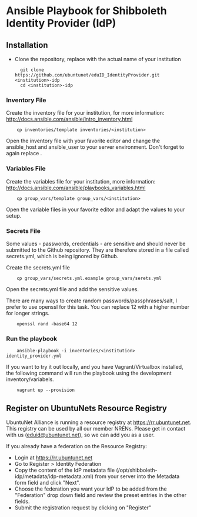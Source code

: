 # Ansible Playbook for Shibboleth Identity Provider (IdP)


## Installation

* Clone the repository, replace <institution> with the actual name of your institution

        git clone  https://github.com/ubuntunet/eduID_IdentityProvider.git <institution>-idp
        cd <institution>-idp

### Inventory File

Create the inventory file for your institution, for more information: http://docs.ansible.com/ansible/intro_inventory.html

        cp inventories/template inventories/<institution>

Open the inventory file with your favorite editor and change the ansible_host and ansible_user to your server environment. Don't forget to again replace <institution>.

### Variables File

Create the variables file for your institution, more information: http://docs.ansible.com/ansible/playbooks_variables.html

        cp group_vars/template group_vars/<institution>

Open the variable files in your favorite editor and adapt the values to your setup.


### Secrets File

Some values - passwords, credentials - are sensitive and should never be submitted to the Github repository. They are therefore stored in a file called secrets.yml, which is being ignored by Github.

Create the secrets.yml file

        cp group_vars/secrets.yml.example group_vars/serets.yml

Open the secrets.yml file and add the sensitive values.

There are many ways to create random passwords/passphrases/salt, I prefer to use openssl for this task. You can replace 12 with a higher number for longer strings.

        openssl rand -base64 12


### Run the playbook

        ansible-playbook -i inventories/<institution> identity_provider.yml 

If you want to try it out locally, and you have Vagrant/Virtualbox installed, the following command will run the playbook using the development inventory/variabels.

        vagrant up --provision



## Register on UbuntuNets Resource Registry 

UbuntuNet Alliance is running a resource registry at https://rr.ubuntunet.net. This registry can be used by all our member NRENs. Please get in contact with us (eduid@ubuntunet.net), so we can add you as a user.

If you already have a federation on the Resource Registry:
* Login at https://rr.ubuntunet.net
* Go to Register > Identity Federation
* Copy the content of the IdP metadata file (/opt/shibboleth-idp/metadata/idp-metadata.xml) from your server into the Metadata form field and click "Next".
* Choose the federation you want your IdP to be added from the "Federation" drop down field and review the preset entries in the other fields.
* Submit the registration request by clicking on "Register"



